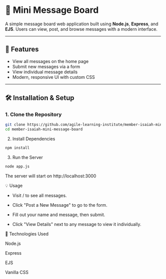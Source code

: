 # 📝 Mini Message Board

A simple message board web application built using **Node.js**, **Express**, and **EJS**. Users can view, post, and browse messages with a modern interface.

---

## 🚀 Features

- View all messages on the home page
- Submit new messages via a form
- View individual message details
- Modern, responsive UI with custom CSS

---

## 🛠️ Installation & Setup

### 1. Clone the Repository
```bash
git clone https://github.com/agile-learning-institute/member-isaiah-mini-message-board
cd member-isaiah-mini-message-board
```
2. Install Dependencies
```bash
npm install
```
3. Run the Server
```bash
node app.js
```
The server will start on http://localhost:3000

💡 Usage
- Visit / to see all messages.

- Click "Post a New Message" to go to the form.

- Fill out your name and message, then submit.

- Click "View Details" next to any message to view it individually.



🧩 Technologies Used

Node.js

Express

EJS

Vanilla CSS